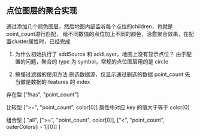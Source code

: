 ## 点位图层的聚合实现
通过添加几个颜色图层，然后地图内部监听每个点位的children，也就是point_count进行匹配，
给不同数值的点位加上不同的颜色，治愈聚合效果，在配置cluster属性时，已经完成

1. 为什么初始执行了 addSource 和 addLayer，地图上没有显示点位？
   由于配置的问题，聚合的 type 为 symbol，常规的点位图层用的是 circle

2. 搞懂过滤器的使用方法
   删选数据源，仅显示通过删选的数据
   point_count 先当做是数据的 features 的 index

存在型
["!has", "point_count"]

比较型
[">=", "point_count", color[0]]
属性中对应 key 的值大于等于 color[0]

组合型
[
"all",
[">=", "point_count", color[0]],
["<", "point_count", outerColors[i - 1][0]]
]
